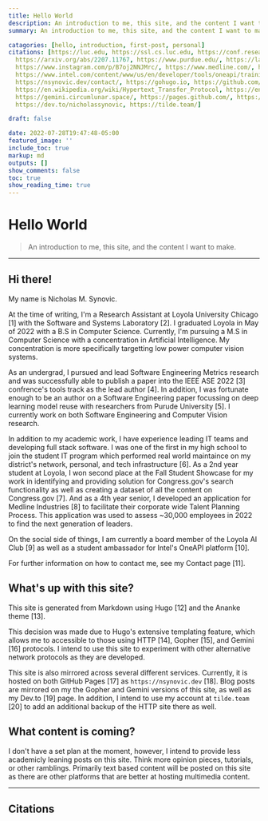 ```yaml
---
title: Hello World
description: An introduction to me, this site, and the content I want to make.
summary: An introduction to me, this site, and the content I want to make.

catagories: [hello, introduction, first-post, personal]
citations: [https://luc.edu, https://ssl.cs.luc.edu, https://conf.researchr.org/home/ase-2022,
  https://arxiv.org/abs/2207.11767, https://www.purdue.edu/, https://lakescommunityhs.rschoolteams.com/page/3455,
  https://www.instagram.com/p/B7oj2NNJMrc/, https://www.medline.com/, https://loyolaaiclub.github.io,
  https://www.intel.com/content/www/us/en/developer/tools/oneapi/training/academic-program/student-ambassador.html,
  https://nsynovic.dev/contact/, https://gohugo.io, https://github.com/theNewDynamic/gohugo-theme-ananke,
  https://en.wikipedia.org/wiki/Hypertext_Transfer_Protocol, https://en.wikipedia.org/wiki/Gopher_(protocol),
  https://gemini.circumlunar.space/, https://pages.github.com/, https://nsynovic.dev/,
  https://dev.to/nicholassynovic, https://tilde.team/]

draft: false

date: 2022-07-28T19:47:48-05:00
featured_image: ''
include_toc: true
markup: md
outputs: []
show_comments: false
toc: true
show_reading_time: true
---
```


# Hello World<a name="hello-world"></a>

> An introduction to me, this site, and the content I want to make.

______________________________________________________________________

## Hi there!<a name="hi-there"></a>

My name is Nicholas M. Synovic.

At the time of writing, I'm a Research Assistant at Loyola University Chicago
\[1\] with the Software and Systems Laboratory \[2\]. I graduated Loyola in May
of 2022 with a B.S in Computer Science. Currently, I'm pursuing a M.S in
Computer Science with a concentration in Artificial Intelligence. My
concentration is more specifically targetting low power computer vision systems.

As an undergrad, I pursued and lead Software Engineering Metrics research and
was successfully able to publish a paper into the IEEE ASE 2022 \[3\]
confrence's tools track as the lead author \[4\]. In addition, I was fortunate
enough to be an author on a Software Engineering paper focussing on deep
learning model reuse with researchers from Purude University \[5\]. I currently
work on both Software Engineering and Computer Vision research.

In addition to my academic work, I have experience leading IT teams and
developing full stack software. I was one of the first in my high school to join
the student IT program which performed real world maintaince on my district's
network, personal, and tech infrastructure \[6\]. As a 2nd year student at
Loyola, I won second place at the Fall Student Showcase for my work in
identifying and providing solution for Congress.gov's search functionality as
well as creating a dataset of all the content on Congress.gov \[7\]. And as a
4th year senior, I developed an application for Medline Industries \[8\] to
facilitate their corporate wide Talent Planning Process. This application was
used to assess ~30,000 employees in 2022 to find the next generation of leaders.

On the social side of things, I am currently a board member of the Loyola AI
Club \[9\] as well as a student ambassador for Intel's OneAPI platform \[10\].

For further information on how to contact me, see my Contact page \[11\].

## What's up with this site?<a name="whats-up-with-this-site"></a>

This site is generated from Markdown using Hugo \[12\] and the Ananke theme
\[13\].

This decision was made due to Hugo's extensive templating feature, which allows
me to accessible to those using HTTP \[14\], Gopher \[15\], and Gemini \[16\]
protocols. I intend to use this site to experiment with other alternative
network protocols as they are developed.

This site is also mirrored across several different services. Currently, it is
hosted on both GitHub Pages \[17\] as `https://nsynovic.dev` \[18\]. Blog posts
are mirrored on my the Gopher and Gemini versions of this site, as well as my
Dev.to \[19\] page. In addition, I intend to use my account at `tilde.team`
\[20\] to add an additional backup of the HTTP site there as well.

## What content is coming?<a name="what-content-is-coming"></a>

I don't have a set plan at the moment, however, I intend to provide less
academicly leaning posts on this site. Think more opinion pieces, tutorials, or
other ramblings. Primarily text based content will be posted on this site as
there are other platforms that are better at hosting multimedia content.

______________________________________________________________________

## Citations<a name="citations"></a>
